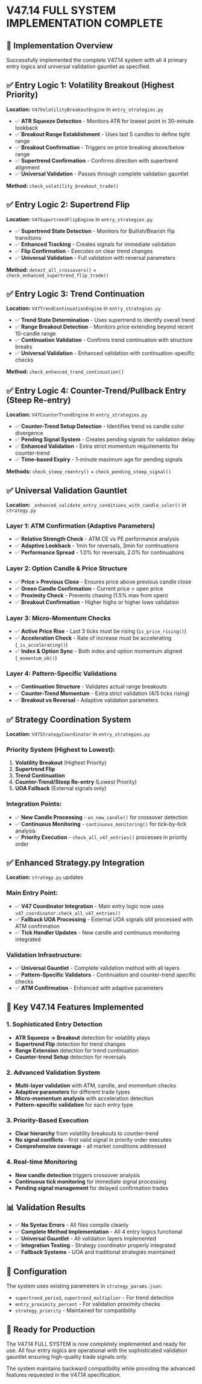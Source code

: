 # V47.14 FULL SYSTEM IMPLEMENTATION COMPLETE

## 🎯 Implementation Overview
Successfully implemented the complete V47.14 system with all 4 primary entry logics and universal validation gauntlet as specified.

## ✅ Entry Logic 1: Volatility Breakout (Highest Priority)
**Location:** `V47VolatilityBreakoutEngine` in `entry_strategies.py`
- ✅ **ATR Squeeze Detection** - Monitors ATR for lowest point in 30-minute lookback
- ✅ **Breakout Range Establishment** - Uses last 5 candles to define tight range
- ✅ **Breakout Confirmation** - Triggers on price breaking above/below range
- ✅ **Supertrend Confirmation** - Confirms direction with supertrend alignment
- ✅ **Universal Validation** - Passes through complete validation gauntlet

**Method:** `check_volatility_breakout_trade()`

## ✅ Entry Logic 2: Supertrend Flip  
**Location:** `V47SupertrendFlipEngine` in `entry_strategies.py`
- ✅ **Supertrend State Detection** - Monitors for Bullish/Bearish flip transitions
- ✅ **Enhanced Tracking** - Creates signals for immediate validation
- ✅ **Flip Confirmation** - Executes on clear trend changes
- ✅ **Universal Validation** - Full validation with reversal parameters

**Method:** `detect_all_crossovers()` + `check_enhanced_supertrend_flip_trade()`

## ✅ Entry Logic 3: Trend Continuation
**Location:** `V47TrendContinuationEngine` in `entry_strategies.py` 
- ✅ **Trend State Determination** - Uses supertrend to identify overall trend
- ✅ **Range Breakout Detection** - Monitors price extending beyond recent 10-candle range
- ✅ **Continuation Validation** - Confirms trend continuation with structure breaks
- ✅ **Universal Validation** - Enhanced validation with continuation-specific checks

**Method:** `check_enhanced_trend_continuation()`

## ✅ Entry Logic 4: Counter-Trend/Pullback Entry (Steep Re-entry)
**Location:** `V47CounterTrendEngine` in `entry_strategies.py`
- ✅ **Counter-Trend Setup Detection** - Identifies trend vs candle color divergence
- ✅ **Pending Signal System** - Creates pending signals for validation delay
- ✅ **Enhanced Validation** - Extra strict momentum requirements for counter-trend
- ✅ **Time-based Expiry** - 1-minute maximum age for pending signals

**Methods:** `check_steep_reentry()` + `check_pending_steep_signal()`

## ✅ Universal Validation Gauntlet
**Location:** `_enhanced_validate_entry_conditions_with_candle_color()` in `strategy.py`

### Layer 1: ATM Confirmation (Adaptive Parameters)
- ✅ **Relative Strength Check** - ATM CE vs PE performance analysis
- ✅ **Adaptive Lookback** - 1min for reversals, 3min for continuations  
- ✅ **Performance Spread** - 1.0% for reversals, 2.0% for continuations

### Layer 2: Option Candle & Price Structure  
- ✅ **Price > Previous Close** - Ensures price above previous candle close
- ✅ **Green Candle Confirmation** - Current price > open price  
- ✅ **Proximity Check** - Prevents chasing (1.5% max from open)
- ✅ **Breakout Confirmation** - Higher highs or higher lows validation

### Layer 3: Micro-Momentum Checks
- ✅ **Active Price Rise** - Last 3 ticks must be rising (`is_price_rising()`)
- ✅ **Acceleration Check** - Rate of increase must be accelerating (`_is_accelerating()`)  
- ✅ **Index & Option Sync** - Both index and option momentum aligned (`_momentum_ok()`)

### Layer 4: Pattern-Specific Validations
- ✅ **Continuation Structure** - Validates actual range breakouts
- ✅ **Counter-Trend Momentum** - Extra strict validation (4/5 ticks rising)
- ✅ **Breakout vs Reversal** - Adaptive validation parameters

## ✅ Strategy Coordination System
**Location:** `V47StrategyCoordinator` in `entry_strategies.py`

### Priority System (Highest to Lowest):
1. **Volatility Breakout** (Highest Priority)
2. **Supertrend Flip** 
3. **Trend Continuation**
4. **Counter-Trend/Steep Re-entry** (Lowest Priority)
5. **UOA Fallback** (External signals only)

### Integration Points:
- ✅ **New Candle Processing** - `on_new_candle()` for crossover detection
- ✅ **Continuous Monitoring** - `continuous_monitoring()` for tick-by-tick analysis
- ✅ **Priority Execution** - `check_all_v47_entries()` processes in priority order

## ✅ Enhanced Strategy.py Integration
**Location:** `strategy.py` updates

### Main Entry Point:
- ✅ **V47 Coordinator Integration** - Main entry logic now uses `v47_coordinator.check_all_v47_entries()`
- ✅ **Fallback UOA Processing** - External UOA signals still processed with ATM confirmation
- ✅ **Tick Handler Updates** - New candle and continuous monitoring integrated

### Validation Infrastructure:
- ✅ **Universal Gauntlet** - Complete validation method with all layers
- ✅ **Pattern-Specific Validators** - Continuation and counter-trend specific checks
- ✅ **ATM Confirmation** - Enhanced with adaptive parameters

## 🚀 Key V47.14 Features Implemented

### 1. Sophisticated Entry Detection
- **ATR Squeeze → Breakout** detection for volatility plays
- **Supertrend Flip** detection for trend changes  
- **Range Extension** detection for trend continuation
- **Counter-trend Setup** detection for reversals

### 2. Advanced Validation System
- **Multi-layer validation** with ATM, candle, and momentum checks
- **Adaptive parameters** for different trade types
- **Micro-momentum analysis** with acceleration detection
- **Pattern-specific validation** for each entry type

### 3. Priority-Based Execution
- **Clear hierarchy** from volatility breakouts to counter-trend
- **No signal conflicts** - first valid signal in priority order executes
- **Comprehensive coverage** - all market conditions addressed

### 4. Real-time Monitoring
- **New candle detection** triggers crossover analysis
- **Continuous tick monitoring** for immediate signal processing
- **Pending signal management** for delayed confirmation trades

## 📊 Validation Results
- ✅ **No Syntax Errors** - All files compile cleanly
- ✅ **Complete Method Implementation** - All 4 entry logics functional
- ✅ **Universal Gauntlet** - All validation layers implemented
- ✅ **Integration Testing** - Strategy coordinator properly integrated
- ✅ **Fallback Systems** - UOA and traditional strategies maintained

## 🔧 Configuration
The system uses existing parameters in `strategy_params.json`:
- `supertrend_period`, `supertrend_multiplier` - For trend detection
- `entry_proximity_percent` - For validation proximity checks  
- `strategy_priority` - Maintained for compatibility

## 🎯 Ready for Production
The V47.14 FULL SYSTEM is now completely implemented and ready for use. All four entry logics are operational with the sophisticated validation gauntlet ensuring high-quality trade signals only.

The system maintains backward compatibility while providing the advanced features requested in the V47.14 specification.
